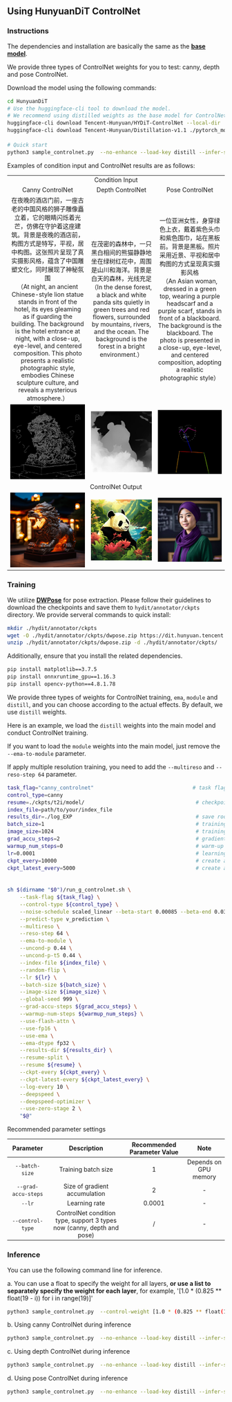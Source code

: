 
## Using HunyuanDiT ControlNet


### Instructions

 The dependencies and installation are basically the same as the [**base model**](https://huggingface.co/Tencent-Hunyuan/HunyuanDiT-v1.1).

 We provide three types of ControlNet weights for you to test: canny, depth and pose ControlNet.
 
 Download the model using the following commands:

```bash
cd HunyuanDiT
# Use the huggingface-cli tool to download the model.
# We recommend using distilled weights as the base model for ControlNet inference, as our provided pretrained weights are trained on them.
huggingface-cli download Tencent-Hunyuan/HYDiT-ControlNet --local-dir ./ckpts/t2i/controlnet
huggingface-cli download Tencent-Hunyuan/Distillation-v1.1 ./pytorch_model_distill.pt --local-dir ./ckpts/t2i/model

# Quick start
python3 sample_controlnet.py  --no-enhance --load-key distill --infer-steps 50 --control-type canny --prompt "在夜晚的酒店门前，一座古老的中国风格的狮子雕像矗立着，它的眼睛闪烁着光芒，仿佛在守护着这座建筑。背景是夜晚的酒店前，构图方式是特写，平视，居中构图。这张照片呈现了真实摄影风格，蕴含了中国雕塑文化，同时展现了神秘氛围" --condition-image-path controlnet/asset/input/canny.jpg --control-weight 1.0
```

Examples of condition input and ControlNet results are as follows:
<table>
  <tr>
    <td colspan="3" align="center">Condition Input</td>
  </tr>
  
   <tr>
    <td align="center">Canny ControlNet </td>
    <td align="center">Depth ControlNet </td>
    <td align="center">Pose ControlNet </td>
  </tr>

  <tr>
    <td align="center">在夜晚的酒店门前，一座古老的中国风格的狮子雕像矗立着，它的眼睛闪烁着光芒，仿佛在守护着这座建筑。背景是夜晚的酒店前，构图方式是特写，平视，居中构图。这张照片呈现了真实摄影风格，蕴含了中国雕塑文化，同时展现了神秘氛围<br>（At night, an ancient Chinese-style lion statue stands in front of the hotel, its eyes gleaming as if guarding the building. The background is the hotel entrance at night, with a close-up, eye-level, and centered composition. This photo presents a realistic photographic style, embodies Chinese sculpture culture, and reveals a mysterious atmosphere.） </td>
    <td align="center">在茂密的森林中，一只黑白相间的熊猫静静地坐在绿树红花中，周围是山川和海洋。背景是白天的森林，光线充足<br>（In the dense forest, a black and white panda sits quietly in green trees and red flowers, surrounded by mountains, rivers, and the ocean. The background is the forest in a bright environment.） </td>
    <td align="center">一位亚洲女性，身穿绿色上衣，戴着紫色头巾和紫色围巾，站在黑板前。背景是黑板。照片采用近景、平视和居中构图的方式呈现真实摄影风格<br>（An Asian woman, dressed in a green top, wearing a purple headscarf and a purple scarf, stands in front of a blackboard. The background is the blackboard. The photo is presented in a close-up, eye-level, and centered composition, adopting a realistic photographic style） </td>
  </tr>

  <tr>
    <td align="center"><img src="asset/input/canny.jpg" alt="Image 0" width="200"/></td>
    <td align="center"><img src="asset/input/depth.jpg" alt="Image 1" width="200"/></td>
    <td align="center"><img src="asset/input/pose.jpg" alt="Image 2" width="200"/></td>
    
  </tr>
  
  <tr>
    <td colspan="3" align="center">ControlNet Output</td>
  </tr>

  <tr>
    <td align="center"><img src="asset/output/canny.jpg" alt="Image 3" width="200"/></td>
    <td align="center"><img src="asset/output/depth.jpg" alt="Image 4" width="200"/></td>
    <td align="center"><img src="asset/output/pose.jpg" alt="Image 5" width="200"/></td>
  </tr>
 
  
</table>


### Training

We utilize [**DWPose**](https://github.com/IDEA-Research/DWPose) for pose extraction. Please follow their guidelines to download the checkpoints and save them to `hydit/annotator/ckpts` directory. We provide serveral commands to quick install:
```bash
mkdir ./hydit/annotator/ckpts
wget -O ./hydit/annotator/ckpts/dwpose.zip https://dit.hunyuan.tencent.com/download/HunyuanDiT/dwpose.zip
unzip ./hydit/annotator/ckpts/dwpose.zip -d ./hydit/annotator/ckpts/
```
Additionally, ensure that you install the related dependencies.
```bash
pip install matplotlib==3.7.5
pip install onnxruntime_gpu==1.16.3
pip install opencv-python==4.8.1.78
```


We provide three types of weights for ControlNet training, `ema`, `module` and `distill`, and you can choose according to the actual effects. By default, we use `distill` weights. 

Here is an example, we load the `distill` weights into the main model and conduct ControlNet training. 

If you want to load the `module` weights into the main model, just remove the `--ema-to-module` parameter.

If apply multiple resolution training, you need to add the `--multireso` and `--reso-step 64` parameter. 

```bash
task_flag="canny_controlnet"                                # task flag is used to identify folders.
control_type=canny
resume=./ckpts/t2i/model/                                    # checkpoint root for resume
index_file=path/to/your/index_file
results_dir=./log_EXP                                        # save root for results
batch_size=1                                                 # training batch size
image_size=1024                                              # training image resolution
grad_accu_steps=2                                            # gradient accumulation
warmup_num_steps=0                                           # warm-up steps
lr=0.0001                                                    # learning rate
ckpt_every=10000                                             # create a ckpt every a few steps.
ckpt_latest_every=5000                                       # create a ckpt named `latest.pt` every a few steps.


sh $(dirname "$0")/run_g_controlnet.sh \
    --task-flag ${task_flag} \
    --control-type ${control_type} \
    --noise-schedule scaled_linear --beta-start 0.00085 --beta-end 0.03 \
    --predict-type v_prediction \
    --multireso \
    --reso-step 64 \
    --ema-to-module \
    --uncond-p 0.44 \
    --uncond-p-t5 0.44 \
    --index-file ${index_file} \
    --random-flip \
    --lr ${lr} \
    --batch-size ${batch_size} \
    --image-size ${image_size} \
    --global-seed 999 \
    --grad-accu-steps ${grad_accu_steps} \
    --warmup-num-steps ${warmup_num_steps} \
    --use-flash-attn \
    --use-fp16 \
    --use-ema \
    --ema-dtype fp32 \
    --results-dir ${results_dir} \
    --resume-split \
    --resume ${resume} \
    --ckpt-every ${ckpt_every} \
    --ckpt-latest-every ${ckpt_latest_every} \
    --log-every 10 \
    --deepspeed \
    --deepspeed-optimizer \
    --use-zero-stage 2 \
    "$@"
```

Recommended parameter settings

|     Parameter     |  Description  |          Recommended Parameter Value                               | Note|
|:---------------:|:---------:|:---------------------------------------------------:|:--:|
|   `--batch-size` |    Training batch size    |        1        | Depends on GPU memory|
|   `--grad-accu-steps` |    Size of gradient accumulation    |       2        | - |
|   `--lr` |    Learning rate  |        0.0001        | - |
|   `--control-type` |   ControlNet condition type, support 3 types now (canny, depth and pose)  |        /        | - |


### Inference
You can use the following command line for inference.

a. You can use a float to specify the weight for all layers, **or use a list to separately specify the weight for each layer**, for example, '[1.0 * (0.825 ** float(19 - i)) for i in range(19)]'
```bash
python3 sample_controlnet.py  --control-weight [1.0 * (0.825 ** float(19 - i)) for i in range(19)] --no-enhance --load-key distill --infer-steps 50 --control-type canny --prompt "在夜晚的酒店门前，一座古老的中国风格的狮子雕像矗立着，它的眼睛闪烁着光芒，仿佛在守护着这座建筑。背景是夜晚的酒店前，构图方式是特写，平视，居中构图。这张照片呈现了真实摄影风格，蕴含了中国雕塑文化，同时展现了神秘氛围" --condition-image-path controlnet/asset/input/canny.jpg 
```

b. Using canny ControlNet during inference

```bash
python3 sample_controlnet.py  --no-enhance --load-key distill --infer-steps 50 --control-type canny --prompt "在夜晚的酒店门前，一座古老的中国风格的狮子雕像矗立着，它的眼睛闪烁着光芒，仿佛在守护着这座建筑。背景是夜晚的酒店前，构图方式是特写，平视，居中构图。这张照片呈现了真实摄影风格，蕴含了中国雕塑文化，同时展现了神秘氛围" --condition-image-path controlnet/asset/input/canny.jpg --control-weight 1.0
```

c. Using depth ControlNet during inference

```bash
python3 sample_controlnet.py  --no-enhance --load-key distill --infer-steps 50 --control-type depth --prompt "在茂密的森林中，一只黑白相间的熊猫静静地坐在绿树红花中，周围是山川和海洋。背景是白天的森林，光线充足" --condition-image-path controlnet/asset/input/depth.jpg --control-weight 1.0
```

d. Using pose ControlNet during inference

```bash
python3 sample_controlnet.py  --no-enhance --load-key distill --infer-steps 50 --control-type pose --prompt "一位亚洲女性，身穿绿色上衣，戴着紫色头巾和紫色围巾，站在黑板前。背景是黑板。照片采用近景、平视和居中构图的方式呈现真实摄影风格" --condition-image-path controlnet/asset/input/pose.jpg --control-weight 1.0
```

